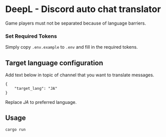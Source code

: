 # DeepL - Discord auto chat translator

Game players must not be separated because of language barriers.

### Set Required Tokens
Simply copy `.env.example` to `.env` and fill in the required tokens.

## Target language configuration

Add text below in topic of channel that you want to translate messages.

```
{
    "target_lang": "JA"
}
```

Replace *JA* to preferred language.

## Usage

```console
cargo run
```
